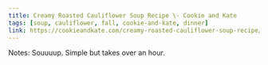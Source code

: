 ```yaml
---
title: Creamy Roasted Cauliflower Soup Recipe \- Cookie and Kate
tags: [soup, cauliflower, fall, cookie-and-kate, dinner]
link: https://cookieandkate.com/creamy-roasted-cauliflower-soup-recipe/print/31675/
---
```

Notes: Souuuup. Simple but takes over an hour. 

